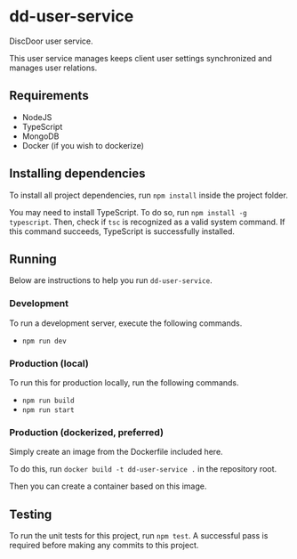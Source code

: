 # dd-user-service
DiscDoor user service.

This user service manages keeps client user settings synchronized and manages user relations.

## Requirements
- NodeJS
- TypeScript
- MongoDB
- Docker (if you wish to dockerize)

## Installing dependencies
To install all project dependencies, run `npm install` inside the project folder.

You may need to install TypeScript. To do so, run `npm install -g typescript`. Then, check if `tsc` is recognized as a valid system command. If this command succeeds, TypeScript is successfully installed.

## Running
Below are instructions to help you run `dd-user-service`.

### Development
To run a development server, execute the following commands.
- `npm run dev`

### Production (local)
To run this for production locally, run the following commands.
- `npm run build`
- `npm run start`

### Production (dockerized, preferred)
Simply create an image from the Dockerfile included here.

To do this, run `docker build -t dd-user-service .` in the repository root.

Then you can create a container based on this image.

## Testing
To run the unit tests for this project, run `npm test`. A successful pass is required before making any commits to this project.